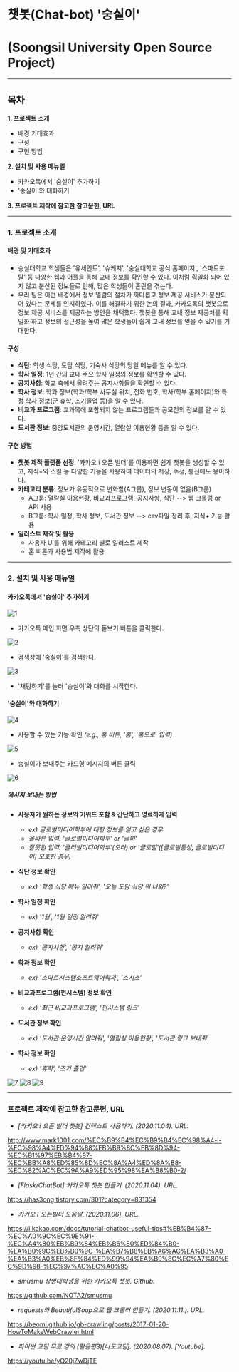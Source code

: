 # 챗봇(Chat-bot) '숭실이'
# (Soongsil University Open Source Project)

-----------------------------------------------------------------------------------------------------

## 목차

**1. 프로젝트 소개**
- 배경 기대효과
- 구성
- 구현 방법

**2. 설치 및 사용 메뉴얼**
- 카카오톡에서 '숭실이' 추가하기
- '숭실이'와 대화하기

**3. 프로젝트 제작에 참고한 참고문헌, URL**

-----------------------------------------------------------------------------------------------------

### 1. 프로젝트 소개
#### 배경 및 기대효과
- 숭실대학교 학생들은 '유세인트', '슈케치', '숭실대학교 공식 홈페이지', '스마트포탈' 등 다양한 웹과 어플을 통해 교내 정보를 확인할 수 있다. 이처럼 획일화 되어 있지 않고 분산된 정보들로 인해, 많은 학생들이 혼란을 겪는다.
- 우리 팀은 이런 배경에서 정보 열람의 절차가 까다롭고 정보 제공 서비스가 분산되어 있다는 문제를 인지하였다. 이를 해결하기 위한 논의 결과, 카카오톡의 챗봇으로 정보 제공 서비스를 제공하는 방안을 채택했다. 챗봇을 통해 교내 정보 제공처를 획일화 하고 정보의 접근성을 높여 많은 학생들이 쉽게 교내 정보를 얻을 수 있기를 기대한다.

#### 구성
- **식단**: 학생 식당, 도담 식당, 기숙사 식당의 당일 메뉴를 알 수 있다.
- **학사 일정**: 1년 간의 교내 주요 학사 일정의 정보를 확인할 수 있다.
- **공지사항**: 학교 측에서 올려주는 공지사항들을 확인할 수 있다.
- **학사 정보**: 학과 정보(학과/학부 사무실 위치, 전화 번호, 학사/학부 홈페이지)와 특정 학사 정보(군 휴학, 조기졸업 등)을 알 수 있다.
- **비교과 프로그램**: 교과목에 포함되지 않는 프로그램들과 공모전의 정보를 알 수 있다.
- **도서관 정보**: 중앙도서관의 운영시간, 열람실 이용현황 등을 알 수 있다.

#### 구현 방법
- **챗봇 제작 플랫폼 선정**: '카카오 i 오픈 빌더'를 이용하면 쉽게 챗봇을 생성할 수 있고, 지식+와 스킬 등 다양한 기능을 사용하여 데이터의 저장, 수정, 통신에도 용이하다.
- **카테고리 분류**: 정보가 유동적으로 변화함(A그룹), 정보 변동이 없음(B그룹)
    - A그룹: 열람실 이용현황, 비교과프로그램, 공지사항, 식단 --> 웹 크롤링 or API 사용
    - B그룹: 학사 일정, 학사 정보, 도서관 정보 --> csv파일 정리 후, 지식+ 기능 활용
- **일러스트 제작 및 활용**
    - 사용자 UI를 위해 카테고리 별로 일러스트 제작
    - 홈 버튼과 사용법 제작에 활용

---------------------------------------------------------------------------------------------------------

### 2. 설치 및 사용 메뉴얼
#### 카카오톡에서 '숭실이' 추가하기

![1](https://user-images.githubusercontent.com/61671097/101237869-75838700-371f-11eb-8f46-624338202850.PNG)

- 카카오톡 메인 화면 우측 상단의 돋보기 버튼을 클릭한다.

![2](https://user-images.githubusercontent.com/61671097/101237871-761c1d80-371f-11eb-9585-0b6a8aedd1b8.PNG)

- 검색창에 '숭실이'를 검색한다.

![3](https://user-images.githubusercontent.com/61671097/101237872-76b4b400-371f-11eb-9d49-c7f386ff004c.PNG)

- '채팅하기'를 눌러 '숭실이'와 대화를 시작한다.



#### '숭실이'와 대화하기

![4](https://user-images.githubusercontent.com/61671097/101238159-acf33300-3721-11eb-8911-e3bcbbda44dd.png)

- 사용할 수 있는 기능 확인 *(e.g., 홈 버튼, '홈', '홈으로' 입력)*
    
![5](https://user-images.githubusercontent.com/61671097/101238161-ae246000-3721-11eb-9799-04baf5d54c4f.png)

- 숭실이가 보내주는 카드형 메시지의 버튼 클릭

![6](https://user-images.githubusercontent.com/61671097/101238162-ae246000-3721-11eb-9cc5-b0e46fcbc704.png)



##### 메시지 보내는 방법
- **사용자가 원하는 정보의 키워드 포함 & 간단하고 명료하게 입력**
    - *ex) 글로벌미디어학부에 대한 정보를 얻고 싶은 경우*
    - *올바른 입력: '글로벌미디어학부' or '글미'*
    - *잘못된 입력: '글러벌미디어학부'(오타) or '글로벌'([글로벌통상, 글로벌미디어] 모호한 경우)*

- **식단 정보 확인**
    - *ex) '학생 식당 메뉴 알려줘', '오늘 도담 식당 뭐 나와?'*

- **학사 일정 확인**
    - *ex) '1월', '1월 일정 알려줘'*
    
- **공지사항 확인**
    - *ex) '공지사항', '공지 알려줘'*
    
- **학과 정보 확인**
    - *ex) '스마트시스템소프트웨어학과', '스시소'*
    
- **비교과프로그램(펀시스템) 정보 확인**
    - *ex) '최근 비교과프로그램', '펀시스템 링크'*
    
- **도서관 정보 확인**
    - *ex) '도서관 운영시간 알려줘', '열람실 이용현황', '도서관 링크 보내줘'*
    
- **학사 정보 확인**
    - *ex) '휴학', '조기 졸업'*

![7](https://user-images.githubusercontent.com/61671097/101238163-aebcf680-3721-11eb-9a63-0101033309f9.png)
![8](https://user-images.githubusercontent.com/61671097/101238164-aebcf680-3721-11eb-83ff-8b10c8706360.png)
![9](https://user-images.githubusercontent.com/61671097/101238165-af558d00-3721-11eb-8265-02e277cf2458.png)

-----------------------------------------------------------------------------------------------------

### 프로젝트 제작에 참고한 참고문헌, URL

- *[카카오 i 오픈 빌더 챗봇] 컨텍스트 사용하기. (2020.11.04). URL.*

<http://www.mark1001.com/%EC%B9%B4%EC%B9%B4%EC%98%A4-i-%EC%98%A4%ED%94%88%EB%B9%8C%EB%8D%94-%EC%B1%97%EB%B4%87-%EC%BB%A8%ED%85%8D%EC%8A%A4%ED%8A%B8-%EC%82%AC%EC%9A%A9%ED%95%98%EA%B8%B0-2/>

- *[Flask/ChatBot] 카카오톡 챗봇 만들기. (2020.11.04). URL.*

<https://has3ong.tistory.com/301?category=831354>

- *카카오 I 오픈빌더 도움말. (2020.11.06). URL.*

<https://i.kakao.com/docs/tutorial-chatbot-useful-tips#%EB%B4%87-%EC%A0%9C%EC%9E%91-%EC%A4%80%EB%B9%84%EB%B6%80%ED%84%B0-%EA%B0%9C%EB%B0%9C-%EA%B7%B8%EB%A6%AC%EA%B3%A0-%EA%B3%A0%EB%8F%84%ED%99%94%EA%B9%8C%EC%A7%80%EC%9D%98-%EC%97%AC%EC%A0%95>

- *smusmu 상명대학생을 위한 카카오톡 챗봇. Github.*

<https://github.com/NOTA2/smusmu>

- *requests와 BeautifulSoup으로 웹 크롤러 만들기. (2020.11.11.). URL.*

<https://beomi.github.io/gb-crawling/posts/2017-01-20-HowToMakeWebCrawler.html>

- *파이썬 코딩 무료 강의 (활용편3)[나도코딩]. (2020.08.07). [Youtube].*

<https://youtu.be/yQ20jZwDjTE>


